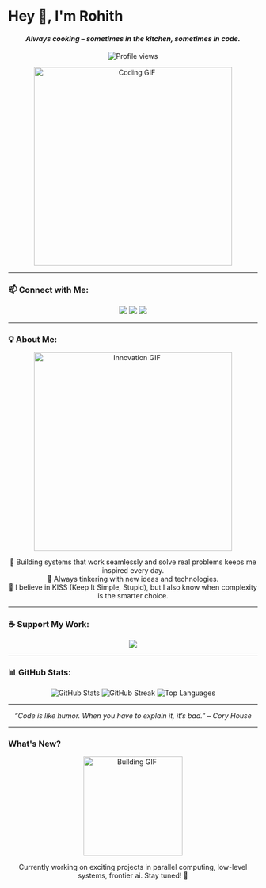 # Hey 👋, I'm Rohith 
<h4 align="center"> <i>Always cooking – sometimes in the kitchen, sometimes in code.</i> </h4>

<p align="center">
  <img src="https://komarev.com/ghpvc/?username=rkat7&label=Profile%20views&color=0e75b6&style=flat&label=Visitors&color=brightgreen" alt="Profile views" />
</p>

<p align="center">
  <img src="https://media.giphy.com/media/qgQUggAC3Pfv687qPC/giphy.gif" width="400" alt="Coding GIF" />
</p>

---

### 📫 Connect with Me:
<p align="center">
<a href="https://twitter.com/roheathen" target="_blank"><img src="https://img.shields.io/badge/Twitter-%231DA1F2.svg?style=for-the-badge&logo=twitter&logoColor=white" /></a>
<a href="https://linkedin.com/in/rkat7" target="_blank"><img src="https://img.shields.io/badge/LinkedIn-%230077B5.svg?style=for-the-badge&logo=linkedin&logoColor=white" /></a>
<a href="https://hashnode.com/@rkat7" target="_blank"><img src="https://img.shields.io/badge/Hashnode-2962FF.svg?style=for-the-badge&logo=hashnode&logoColor=white" /></a>
</p>

---

### 💡 About Me:
<p align="center">
  <img src="https://media.giphy.com/media/f3iwJFOVOwuy7K6FFw/giphy.gif" width="400" alt="Innovation GIF" />
</p>
<p align="center">
  🚀 Building systems that work seamlessly and solve real problems keeps me inspired every day.<br>
  🔧 Always tinkering with new ideas and technologies.<br>
  🌱 I believe in KISS (Keep It Simple, Stupid), but I also know when complexity is the smarter choice.
</p>

---

### ☕ Support My Work:
<p align="center">
<a href="https://www.buymeacoffee.com/rkat7"><img src="https://img.shields.io/badge/Buy%20Me%20A%20Coffee-FFDD00?style=for-the-badge&logo=buy-me-a-coffee&logoColor=black" /></a>
</p>

---

### 📊 GitHub Stats:
<p align="center">
  <img src="https://github-readme-stats.vercel.app/api?username=rkat7&show_icons=true&theme=tokyonight" alt="GitHub Stats" />
  <img src="https://github-readme-streak-stats.herokuapp.com/?user=rkat7&theme=tokyonight" alt="GitHub Streak" />
  <img src="https://github-readme-stats.vercel.app/api/top-langs?username=rkat7&show_icons=true&locale=en&layout=compact&theme=tokyonight" alt="Top Languages" />
</p>

---

<p align="center"> 
  <i>“Code is like humor. When you have to explain it, it’s bad.” – Cory House</i>
</p>

---

### **What's New?**
<p align="center">
  <img src="https://media.giphy.com/media/Ll22OhMLAlVDb8UQWe/giphy.gif" width="200" alt="Building GIF"/>
</p>
<p align="center">Currently working on exciting projects in parallel computing, low-level systems, frontier ai. Stay tuned! 🚀</p>
